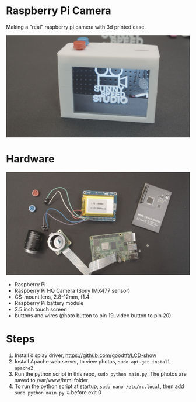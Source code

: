 # Raspberry Pi Camera
Making a "real" raspberry pi camera with 3d printed case.

![raspberry_pi_camera](/images/camera.png)

# Hardware
![hardware](/images/hardware.png)
* Raspberry Pi
* Raspberry Pi HQ Camera (Sony IMX477 sensor)
* CS-mount lens, 2.8-12mm, f1.4
* Raspberry Pi battery module
* 3.5 inch touch screen
* buttons and wires (photo button to pin 19, video button to pin 20)

# Steps
1. Install display driver, https://github.com/goodtft/LCD-show
2. Install Apache web server, to view photos, `sudo apt-get install apache2`
3. Run the python script in this repo, `sudo python main.py`. The photos are saved to /var/www/html folder
4. To run the python script at startup, `sudo nano /etc/rc.local`, then add `sudo python main.py &` before exit 0
